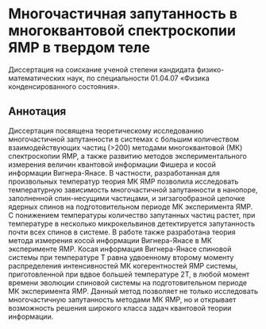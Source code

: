 # Многочастичная запутанность в многоквантовой спектроскопии ЯМР в твердом теле

Диссертация на соискание ученой степени кандидата физико-математических наук, по специальности 01.04.07 «Физика конденсированного состояния».


## Аннотация 

Диссертация посвящена теоретическому исследованию многочастичной запутанности в системах с большим количеством взаимодействующих частиц (>200) методами многоквантовой (МК) спектроскопии ЯМР,
а также развитию методов экспериментального измерения величин квантовой информации Фишера и косой информации Вигнера-Янасе.
В частности, разработанная для произвольных температур теория МК ЯМР позволила исследовать температурную зависимость многочастичной запутанности в нанопоре, заполненной спин-несущими частицами, и зигзагообразной цепочке ядерных спинов на подготовительном периоде МК эксперимента ЯМР.
С понижением температуры количество запутанных частиц растет, при температуре в несколько микрокельвинов детектируется запутанность почти всех спинов в системе. 
В работе также разработана теория метода измерения косой информации Вигнера-Янасе в МК эксперименте ЯМР. 
Косая информация Вигнера-Янасе спиновой системы при температуре T равна удвоенному второму моменту
распределения интенсивностей МК когерентностей ЯМР системы, приготовленной при вдвое большей температуре 2T,
в любой момент времени эволюции спиновой системы на подготовительном периоде МК эксперимента ЯМР.
Данный метод позволяет не только исследовать многочастичную запутанность методами МК ЯМР, 
но и открывает возможность решения широкого класса задач квантовой теории информации.